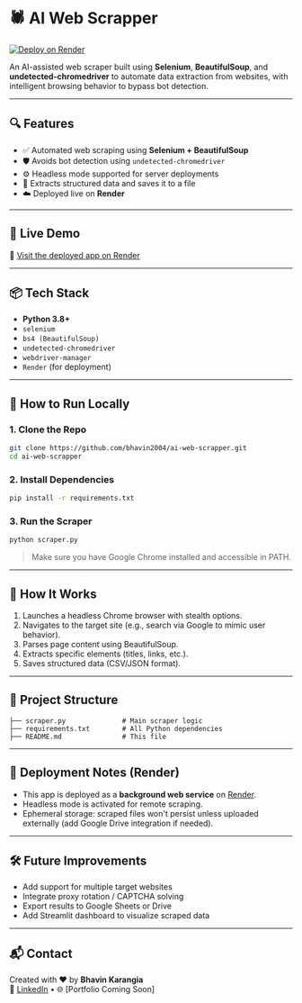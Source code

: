 # 🕷️ AI Web Scrapper

[![Deploy on Render](https://img.shields.io/badge/Live-Demo-brightgreen)](https://ai-web-scrapper-gorl.onrender.com)

An AI-assisted web scraper built using **Selenium**, **BeautifulSoup**, and **undetected-chromedriver** to automate data extraction from websites, with intelligent browsing behavior to bypass bot detection.

---

## 🔍 Features

- ✅ Automated web scraping using **Selenium + BeautifulSoup**
- 🛡️ Avoids bot detection using `undetected-chromedriver`
- ⚙️ Headless mode supported for server deployments
- 📄 Extracts structured data and saves it to a file
- ☁️ Deployed live on **Render**

---

## 🚀 Live Demo

🔗 [Visit the deployed app on Render](https://ai-web-scrapper-gorl.onrender.com)

---

## 📦 Tech Stack

- **Python 3.8+**
- `selenium`
- `bs4 (BeautifulSoup)`
- `undetected-chromedriver`
- `webdriver-manager`
- `Render` (for deployment)

---

## 🧪 How to Run Locally

### 1. Clone the Repo

```bash
git clone https://github.com/bhavin2004/ai-web-scrapper.git
cd ai-web-scrapper
```

### 2. Install Dependencies

```bash
pip install -r requirements.txt
```

### 3. Run the Scraper

```bash
python scraper.py
```

> Make sure you have Google Chrome installed and accessible in PATH.

---

## 🧠 How It Works

1. Launches a headless Chrome browser with stealth options.
2. Navigates to the target site (e.g., search via Google to mimic user behavior).
3. Parses page content using BeautifulSoup.
4. Extracts specific elements (titles, links, etc.).
5. Saves structured data (CSV/JSON format).

---

## 📁 Project Structure

```
├── scraper.py              # Main scraper logic
├── requirements.txt        # All Python dependencies
├── README.md               # This file
```

---

## 📌 Deployment Notes (Render)

- This app is deployed as a **background web service** on [Render](https://render.com).
- Headless mode is activated for remote scraping.
- Ephemeral storage: scraped files won't persist unless uploaded externally (add Google Drive integration if needed).

---

## 🛠️ Future Improvements

- Add support for multiple target websites
- Integrate proxy rotation / CAPTCHA solving
- Export results to Google Sheets or Drive
- Add Streamlit dashboard to visualize scraped data

---

## 📬 Contact

Created with ❤️ by **Bhavin Karangia**  
📧 [LinkedIn](https://www.linkedin.com/in/bhavin-karangia) • 🌐 [Portfolio Coming Soon]